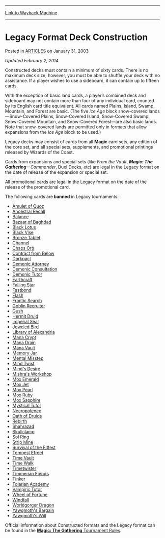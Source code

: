 
---
[Link to Wayback Machine](https://web.archive.org/web/20160729034405/http://magic.wizards.com/en/articles/archive/legacy-format-deck-construction-2003-01-31)

[_metadata_:description]:- "Updated February 2, 2014Constructed decks must contain a minimum of sixty cards. There is no maximum deck size; however, you must be able to shuffle your deck with no assistance. If a player wishes to use a sideboard, it can contain up to fifteen cards."
[_metadata_:generator]:- "Drupal 7 (http://drupal.org)"
[_metadata_:node]:- "185641"
[_metadata_:publish_date]:- "2003-01-31"
[_metadata_:source]:- "div-main-content"
[_metadata_:title]:- "Legacy Format Deck Construction"
[_metadata_:wayback_capture_timestamp]:- "2016-07-29 03:44:05"
[_metadata_:wayback_raw_url]:- "https://web.archive.org/web/20160729034405id_/http://magic.wizards.com/en/articles/archive/legacy-format-deck-construction-2003-01-31"
[_metadata_:wayback_url]:- "http://magic.wizards.com/en/articles/archive/legacy-format-deck-construction-2003-01-31"
---


Legacy Format Deck Construction
===============================



 Posted in [ARTICLES](/en/articles)
 on January 31, 2003 










*Updated February 2, 2014*

Constructed decks must contain a minimum of sixty cards. There is no maximum deck size; however, you must be able to shuffle your deck with no assistance. If a player wishes to use a sideboard, it can contain up to fifteen cards.

With the exception of basic land cards, a player’s combined deck and sideboard may not contain more than four of any individual card, counted by its English card title equivalent. All cards named Plains, Island, Swamp, Mountain, and Forest are basic. (The five *Ice Age* block snow-covered lands—Snow-Covered Plains, Snow-Covered Island, Snow-Covered Swamp, Snow-Covered Mountain, and Snow-Covered Forest—are also basic lands. Note that snow-covered lands are permitted only in formats that allow expansions from the *Ice Age* block to be used.)

Legacy decks may consist of cards from all **Magic** card sets, any edition of the core set, and all special sets, supplements, and promotional printings released by Wizards of the Coast.

Cards from expansions and special sets (like *From the Vault*, ***Magic: The Gathering**—Commander*, Duel Decks, etc) are legal in the Legacy format on the date of release of the expansion or special set.

All promotional cards are legal in the Legacy format on the date of the release of the promotional card.

  
The following cards are **banned** in Legacy tournaments:

* [Amulet of Quoz](http://gatherer.wizards.com/Pages/Card/Details.aspx?name=Amulet+of+Quoz)
* [Ancestral Recall](http://gatherer.wizards.com/Pages/Card/Details.aspx?name=Ancestral+Recall)
* [Balance](http://gatherer.wizards.com/Pages/Card/Details.aspx?name=Balance)
* [Bazaar of Baghdad](http://gatherer.wizards.com/Pages/Card/Details.aspx?name=Bazaar+of+Baghdad)
* [Black Lotus](http://gatherer.wizards.com/Pages/Card/Details.aspx?name=Black+Lotus)
* [Black Vise](http://gatherer.wizards.com/Pages/Card/Details.aspx?name=Black+Vise)
* [Bronze Tablet](http://gatherer.wizards.com/Pages/Card/Details.aspx?name=Bronze+Tablet)
* [Channel](http://gatherer.wizards.com/Pages/Card/Details.aspx?name=Channel)
* [Chaos Orb](http://gatherer.wizards.com/Pages/Card/Details.aspx?name=Chaos+Orb)
* [Contract from Below](http://gatherer.wizards.com/Pages/Card/Details.aspx?name=Contract+from+Below)
* [Darkpact](http://gatherer.wizards.com/Pages/Card/Details.aspx?name=Darkpact)
* [Demonic Attorney](http://gatherer.wizards.com/Pages/Card/Details.aspx?name=Demonic+Attorney)
* [Demonic Consultation](http://gatherer.wizards.com/Pages/Card/Details.aspx?name=Demonic+Consultation)
* [Demonic Tutor](http://gatherer.wizards.com/Pages/Card/Details.aspx?name=Demonic+Tutor)
* [Earthcraft](http://gatherer.wizards.com/Pages/Card/Details.aspx?name=Earthcraft)
* [Falling Star](http://gatherer.wizards.com/Pages/Card/Details.aspx?name=Falling+Star)
* [Fastbond](http://gatherer.wizards.com/Pages/Card/Details.aspx?name=Fastbond)
* [Flash](http://gatherer.wizards.com/Pages/Card/Details.aspx?name=Flash)
* [Frantic Search](http://gatherer.wizards.com/Pages/Card/Details.aspx?name=Frantic+Search)
* [Goblin Recruiter](http://gatherer.wizards.com/Pages/Card/Details.aspx?name=Goblin+Recruiter)
* [Gush](http://gatherer.wizards.com/Pages/Card/Details.aspx?name=Gush)
* [Hermit Druid](http://gatherer.wizards.com/Pages/Card/Details.aspx?name=Hermit+Druid)
* [Imperial Seal](http://gatherer.wizards.com/Pages/Card/Details.aspx?name=Imperial+Seal)
* [Jeweled Bird](http://gatherer.wizards.com/Pages/Card/Details.aspx?name=Jeweled+Bird)
* [Library of Alexandria](http://gatherer.wizards.com/Pages/Card/Details.aspx?name=Library+of+Alexandria)
* [Mana Crypt](http://gatherer.wizards.com/Pages/Card/Details.aspx?name=Mana+Crypt)
* [Mana Drain](http://gatherer.wizards.com/Pages/Card/Details.aspx?name=Mana+Drain)
* [Mana Vault](http://gatherer.wizards.com/Pages/Card/Details.aspx?name=Mana+Vault)
* [Memory Jar](http://gatherer.wizards.com/Pages/Card/Details.aspx?name=Memory+Jar)
* [Mental Misstep](http://gatherer.wizards.com/Pages/Card/Details.aspx?name=Mental+Misstep)
* [Mind Twist](http://gatherer.wizards.com/Pages/Card/Details.aspx?name=Mind+Twist)
* [Mind's Desire](http://gatherer.wizards.com/Pages/Card/Details.aspx?name=Mind%27s+Desire)
* [Mishra's Workshop](http://gatherer.wizards.com/Pages/Card/Details.aspx?name=Mishra%27s+Workshop)
* [Mox Emerald](http://gatherer.wizards.com/Pages/Card/Details.aspx?name=Mox+Emerald)
* [Mox Jet](http://gatherer.wizards.com/Pages/Card/Details.aspx?name=Mox+Jet)
* [Mox Pearl](http://gatherer.wizards.com/Pages/Card/Details.aspx?name=Mox+Pearl)
* [Mox Ruby](http://gatherer.wizards.com/Pages/Card/Details.aspx?name=Mox+Ruby)
* [Mox Sapphire](http://gatherer.wizards.com/Pages/Card/Details.aspx?name=Mox+Sapphire)
* [Mystical Tutor](http://gatherer.wizards.com/Pages/Card/Details.aspx?name=Mystical+Tutor)
* [Necropotence](http://gatherer.wizards.com/Pages/Card/Details.aspx?name=Necropotence)
* [Oath of Druids](http://gatherer.wizards.com/Pages/Card/Details.aspx?name=Oath+of+Druids)
* [Rebirth](http://gatherer.wizards.com/Pages/Card/Details.aspx?name=Rebirth)
* [Shahrazad](http://gatherer.wizards.com/Pages/Card/Details.aspx?name=Shahrazad)
* [Skullclamp](http://gatherer.wizards.com/Pages/Card/Details.aspx?name=Skullclamp)
* [Sol Ring](http://gatherer.wizards.com/Pages/Card/Details.aspx?name=Sol+Ring)
* [Strip Mine](http://gatherer.wizards.com/Pages/Card/Details.aspx?name=Strip+Mine)
* [Survival of the Fittest](http://gatherer.wizards.com/Pages/Card/Details.aspx?name=Survival+of+the+Fittest)
* [Tempest Efreet](http://gatherer.wizards.com/Pages/Card/Details.aspx?name=Tempest+Efreet)
* [Time Vault](http://gatherer.wizards.com/Pages/Card/Details.aspx?name=Time+Vault)
* [Time Walk](http://gatherer.wizards.com/Pages/Card/Details.aspx?name=Time+Walk)
* [Timetwister](http://gatherer.wizards.com/Pages/Card/Details.aspx?name=Timetwister)
* [Timmerian Fiends](http://gatherer.wizards.com/Pages/Card/Details.aspx?name=Timmerian+Fiends)
* [Tinker](http://gatherer.wizards.com/Pages/Card/Details.aspx?name=Tinker)
* [Tolarian Academy](http://gatherer.wizards.com/Pages/Card/Details.aspx?name=Tolarian+Academy)
* [Vampiric Tutor](http://gatherer.wizards.com/Pages/Card/Details.aspx?name=Vampiric+Tutor)
* [Wheel of Fortune](http://gatherer.wizards.com/Pages/Card/Details.aspx?name=Wheel+of+Fortune)
* [Windfall](http://gatherer.wizards.com/Pages/Card/Details.aspx?name=Windfall)
* [Worldgorger Dragon](http://gatherer.wizards.com/Pages/Card/Details.aspx?name=Worldgorger+Dragon)
* [Yawgmoth's Bargain](http://gatherer.wizards.com/Pages/Card/Details.aspx?name=Yawgmoth%27s+Bargain)
* [Yawgmoth's Will](http://gatherer.wizards.com/Pages/Card/Details.aspx?name=Yawgmoth%27s+Will)

  
Official information about Constructed formats and the Legacy format can be found in the [**Magic: The Gathering** Tournament Rules](/wpn/Events/Rules.aspx?category=magic:thegathering).







